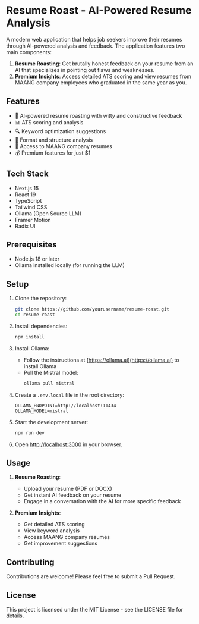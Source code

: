 # Resume Roast - AI-Powered Resume Analysis

A modern web application that helps job seekers improve their resumes through AI-powered analysis and feedback. The application features two main components:

1. **Resume Roasting**: Get brutally honest feedback on your resume from an AI that specializes in pointing out flaws and weaknesses.
2. **Premium Insights**: Access detailed ATS scoring and view resumes from MAANG company employees who graduated in the same year as you.

## Features

- 🤖 AI-powered resume roasting with witty and constructive feedback
- 📊 ATS scoring and analysis
- 🔍 Keyword optimization suggestions
- 📝 Format and structure analysis
- 👥 Access to MAANG company resumes
- 💰 Premium features for just $1

## Tech Stack

- Next.js 15
- React 19
- TypeScript
- Tailwind CSS
- Ollama (Open Source LLM)
- Framer Motion
- Radix UI

## Prerequisites

- Node.js 18 or later
- Ollama installed locally (for running the LLM)

## Setup

1. Clone the repository:
   ```bash
   git clone https://github.com/yourusername/resume-roast.git
   cd resume-roast
   ```

2. Install dependencies:
   ```bash
   npm install
   ```

3. Install Ollama:
   - Follow the instructions at [https://ollama.ai](https://ollama.ai) to install Ollama
   - Pull the Mistral model:
     ```bash
     ollama pull mistral
     ```

4. Create a `.env.local` file in the root directory:
   ```
   OLLAMA_ENDPOINT=http://localhost:11434
   OLLAMA_MODEL=mistral
   ```

5. Start the development server:
   ```bash
   npm run dev
   ```

6. Open [http://localhost:3000](http://localhost:3000) in your browser.

## Usage

1. **Resume Roasting**:
   - Upload your resume (PDF or DOCX)
   - Get instant AI feedback on your resume
   - Engage in a conversation with the AI for more specific feedback

2. **Premium Insights**:
   - Get detailed ATS scoring
   - View keyword analysis
   - Access MAANG company resumes
   - Get improvement suggestions

## Contributing

Contributions are welcome! Please feel free to submit a Pull Request.

## License

This project is licensed under the MIT License - see the LICENSE file for details.

